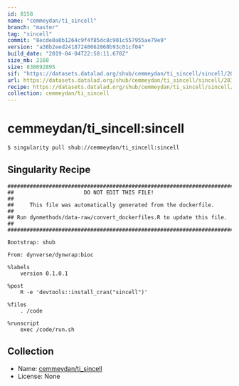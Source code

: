 ```yaml
---
id: 8158
name: "cemmeydan/ti_sincell"
branch: "master"
tag: "sincell"
commit: "8ecde0a0b1264c9f4f85dc8c901c557955ae79e9"
version: "a38b2eed24187248662868b93c01cf04"
build_date: "2019-04-04T22:58:11.670Z"
size_mb: 2168
size: 838692895
sif: "https://datasets.datalad.org/shub/cemmeydan/ti_sincell/sincell/2019-04-04-8ecde0a0-a38b2eed/a38b2eed24187248662868b93c01cf04.simg"
url: https://datasets.datalad.org/shub/cemmeydan/ti_sincell/sincell/2019-04-04-8ecde0a0-a38b2eed/
recipe: https://datasets.datalad.org/shub/cemmeydan/ti_sincell/sincell/2019-04-04-8ecde0a0-a38b2eed/Singularity
collection: cemmeydan/ti_sincell
---
```


# cemmeydan/ti_sincell:sincell

```bash
$ singularity pull shub://cemmeydan/ti_sincell:sincell
```

## Singularity Recipe

```singularity
########################################################################
##                      DO NOT EDIT THIS FILE!                        ##
##     This file was automatically generated from the dockerfile.     ##
## Run dynmethods/data-raw/convert_dockerfiles.R to update this file. ##
########################################################################

Bootstrap: shub

From: dynverse/dynwrap:bioc

%labels
    version 0.1.0.1

%post
    R -e 'devtools::install_cran("sincell")'

%files
    . /code

%runscript
    exec /code/run.sh
```

## Collection

 - Name: [cemmeydan/ti_sincell](https://github.com/cemmeydan/ti_sincell)
 - License: None

